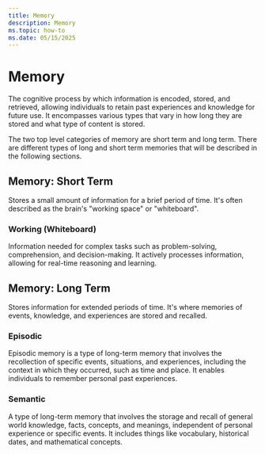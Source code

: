 ```yaml
---
title: Memory
description: Memory
ms.topic: how-to
ms.date: 05/15/2025
---
```


# Memory

The cognitive process by which information is encoded, stored, and retrieved, allowing individuals to retain past experiences and knowledge for future use. It encompasses various types that vary in how long they are stored and what type of content is stored.

The two top level categories of memory are short term and long term. There are different types of long and short term memories that will be described in the following sections.

## Memory: Short Term

Stores a small amount of information for a brief period of time. It's often described as the brain's "working space" or "whiteboard".

### Working (Whiteboard)

Information needed for complex tasks such as problem-solving, comprehension, and decision-making. It actively processes information, allowing for real-time reasoning and learning.

## Memory: Long Term

Stores information for extended periods of time. It's where memories of events, knowledge, and experiences are stored and recalled.

### Episodic

Episodic memory is a type of long-term memory that involves the recollection of specific events, situations, and experiences, including the context in which they occurred, such as time and place. It enables individuals to remember personal past experiences.

### Semantic

A type of long-term memory that involves the storage and recall of general world knowledge, facts, concepts, and meanings, independent of personal experience or specific events. It includes things like vocabulary, historical dates, and mathematical concepts.